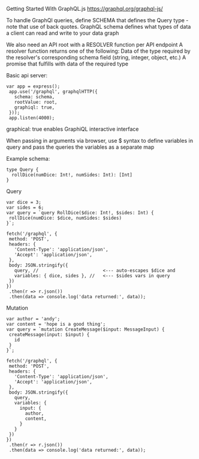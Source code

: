 Getting Started With GraphQL.js
https://graphql.org/graphql-js/

To handle GraphQl queries, define SCHEMA that defines the Query type - note that use of back quotes.
GraphQL schema defines what types of data a client can read and write to your data graph

We also need an API root with a RESOLVER function per API endpoint
A resolver function returns one of the following:
  Data of the type required by the resolver's corresponding schema field (string, integer, object, etc.)
  A promise that fulfills with data of the required type

Basic api server:
~~~
var app = express();
 app.use('/graphql', graphqlHTTP({
   schema: schema,
   rootValue: root,
   graphiql: true,
 }));
 app.listen(4000);
~~~
graphical: true enables GraphiQL interactive interface


When passing in arguments via browser, use $ syntax to define variables in query and pass the queries the variables as a separate map

Example schema:
~~~
type Query {
  rollDice(numDice: Int!, numSides: Int): [Int]
}
~~~

Query
~~~
var dice = 3;
var sides = 6;
var query = `query RollDice($dice: Int!, $sides: Int) {
 rollDice(numDice: $dice, numSides: $sides)
}`;

fetch('/graphql', {
 method: 'POST',
 headers: {
   'Content-Type': 'application/json',
   'Accept': 'application/json',
 },
 body: JSON.stringify({
   query, //                        <--- auto-escapes $dice and
   variables: { dice, sides }, //   <--- $sides vars in query
 })
})
 .then(r => r.json())
 .then(data => console.log('data returned:', data));
~~~
Mutation
~~~
var author = 'andy';
var content = 'hope is a good thing';
var query = `mutation CreateMessage($input: MessageInput) {
 createMessage(input: $input) {
   id
 }
}`;

fetch('/graphql', {
 method: 'POST',
 headers: {
   'Content-Type': 'application/json',
   'Accept': 'application/json',
 },
 body: JSON.stringify({
   query,
   variables: {
     input: {
       author,
       content,
     }
   }
 })
})
 .then(r => r.json())
 .then(data => console.log('data returned:', data));
 ~~~
